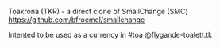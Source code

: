 Toakrona (TKR) - a direct clone of SmallChange (SMC) https://github.com/bfroemel/smallchange

Intented to be used as a currency in #toa @flygande-toalett.tk

